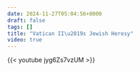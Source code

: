 ```yaml
---
date: 2024-11-27T05:04:56+0000
draft: false
tags: []
title: "Vatican II\u2019s Jewish Heresy"
video: true
---
```



{{< youtube jyg6Zs7vzUM >}}
